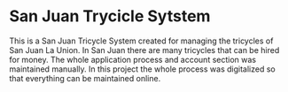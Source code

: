 # San Juan Trycicle Sytstem

This is a San Juan Tricycle System created for managing the tricycles of San Juan La Union. In San Juan there are many tricycles that can be
hired for money. The whole application process and account section was maintained manually. In this project the whole process was 
digitalized so that everything can be maintained online. 
